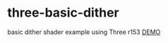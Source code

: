 # three-basic-dither
 basic dither shader example using Three r153
<a href="http://raw.githack.com/Oxynt/three-basic-dither/main/index.html">DEMO</a>
